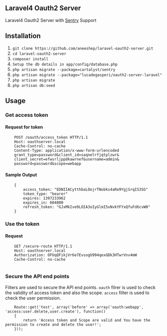 ## Laravel4 Oauth2 Server

Laravel4 Oauth2 Server with [Sentry](https://cartalyst.com/manual/sentry) Support

## Installation

1. `git clone https://github.com/aneeshep/laravel-oauth2-server.git`
2. `cd laravel-oauth2-server`
3. `composer install`
4. `Setup the db details in app/config/database.php`
5. `php artisan migrate --package=cartalyst/sentry`
6. `php artisan migrate --package="lucadegasperi/oauth2-server-laravel"`
7. `php artisan migrate`
8. `php artisan db:seed`

## Usage

### Get access token

#### Request for token


```
    POST /oauth/access_token HTTP/1.1
    Host: oauthserver.local
    Cache-Control: no-cache
    Content-Type: application/x-www-form-urlencoded
    grant_type=password&client_id=saqnelrfjqtplzwr&
    client_secret=efwsrljppdkawrnef&username=admin&
    password=password&scope=webapp
```
#### Sample Output

```    
    {
        access_token: "EDNIIACytthbaLOojrTNobks4aRe9YgjSrqIS3SG"
        token_type: "bearer"
        expires: 1397233962
        expires_in: 604800
        refresh_token: "GJxMkIve9LOIA3oIyGlmI5xNvkYFYxQfuFd6cvW0"
    }
```
### Use the token

#### Request

```
    GET /secure-route HTTP/1.1
    Host: oauthserver.local
    Authorization: OFUqQFikjVr6e7EvsogU994qexGDk3HTwrVnv4mW
    Cache-Control: no-cache
       
```

### Secure the API end points

Filters are used to secure the API end points. `oauth` filrer is used to check the validity of access token and also the scope. 
`access` filter is used to check the user permission.

```
    Route::get('test', array('before' => array('oauth:webapp', 'access:user.delete,user.create'), function()
    {
        return 'Access token and Scope are valid and You have the permission to create and delete the user!';
    }));
```

